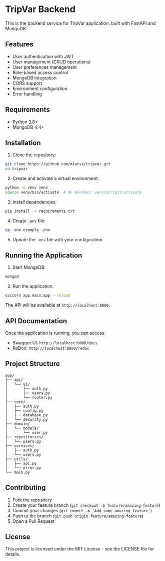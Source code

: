 # TripVar Backend

This is the backend service for TripVar application, built with FastAPI and MongoDB.

## Features

- User authentication with JWT
- User management (CRUD operations)
- User preferences management
- Role-based access control
- MongoDB integration
- CORS support
- Environment configuration
- Error handling

## Requirements

- Python 3.8+
- MongoDB 4.4+

## Installation

1. Clone the repository:

```bash
git clone https://github.com/mfarsx/tripvar.git
cd tripvar
```

2. Create and activate a virtual environment:

```bash
python -m venv venv
source venv/bin/activate  # On Windows: venv\Scripts\activate
```

3. Install dependencies:

```bash
pip install -r requirements.txt
```

4. Create `.env` file:

```bash
cp .env.example .env
```

5. Update the `.env` file with your configuration.

## Running the Application

1. Start MongoDB:

```bash
mongod
```

2. Run the application:

```bash
uvicorn app.main:app --reload
```

The API will be available at `http://localhost:8000`.

## API Documentation

Once the application is running, you can access:

- Swagger UI: `http://localhost:8000/docs`
- ReDoc: `http://localhost:8000/redoc`

## Project Structure

```
app/
├── api/
│   └── v1/
│       ├── auth.py
│       ├── users.py
│       └── router.py
├── core/
│   ├── auth.py
│   ├── config.py
│   ├── database.py
│   └── security.py
├── domain/
│   └── models/
│       └── user.py
├── repositories/
│   └── users.py
├── services/
│   ├── auth.py
│   └── users.py
├── utils/
│   ├── api.py
│   └── error.py
└── main.py
```

## Contributing

1. Fork the repository
2. Create your feature branch (`git checkout -b feature/amazing-feature`)
3. Commit your changes (`git commit -m 'Add some amazing feature'`)
4. Push to the branch (`git push origin feature/amazing-feature`)
5. Open a Pull Request

## License

This project is licensed under the MIT License - see the LICENSE file for details.
